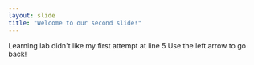 ```yaml
---
layout: slide
title: "Welcome to our second slide!"
---
```

Learning lab didn't like my first attempt at line 5
Use the left arrow to go back!
